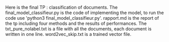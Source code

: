 Here is the final TP : classification of documents.
The final_model_classifieur.py is the code of implementing the model, to run the code use 'python3 final_model_classifieur.py'.
rapport.md is the report of the tp including four methods and the results of performances.
The txt_pure_nolabel.txt is a file with all the documents, each document is written in one line.
word2vec_skip.txt is a trained vector file.
